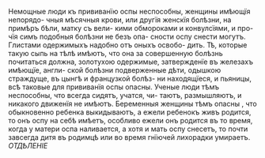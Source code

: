 Немощные люди къ прививанїю оспы неспособны, женщины имѣющїя непорядо- чныя мѣсячныя крови, или другїя женскїя болѣзни, на примѣръ бѣли, матку съ вели- кими обмороками и конвулсїями, и про- чїя симъ подобныя болѣзни не безъ опа- сности оспу снести могутъ. Глистами одержимыхъ надобно отъ оныхъ освобо- дить. Тѣ, которые такую сыпь на тѣлѣ имѣютъ, что она за совершенную болѣзнь почитаться должна, золотухою одержимые, затвержденїе въ железахъ имѣющїе, англи- ской болѣзни подверженные дѣти, одышкою страждуще, въ цынгѣ и французкой болѣз- ни находящїеся, и пьяницы, всѣ таковые для прививанїя оспы опасны. Ученые люди тѣмъ неспособны, что всегда сидятъ, учатся, чи- таютъ, размышляютъ, и никакого движенїя не имѣютъ.
Беременныя женщины тѣмъ опасны , что обыкновенно ребенка выкидываютъ, а ежели ребенокъ живъ родится, то онъ оспу на себѣ имѣетъ, особливо ежели онъ родится въ то время, когда у матери оспа наливается, а хотя и мать оспу снесетъ, то почти завсегда дитя въ родимцѣ или во время гнїючей лихорадки умираетъ.
*ОТДѢЛЕНІЕ*
